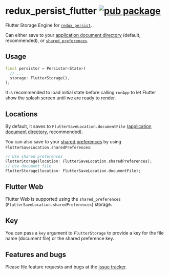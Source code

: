 # redux_persist_flutter [![pub package](https://img.shields.io/pub/v/redux_persist_flutter.svg)](https://pub.dartlang.org/packages/redux_persist_flutter)

Flutter Storage Engine for [`redux_persist`](https://pub.dartlang.org/packages/redux_persist).

Can either save to your [application document directory](https://pub.dartlang.org/packages/path_provider)
(default, recommended), or [`shared_preferences`](https://pub.dartlang.org/packages/shared_preferences).

## Usage

```dart
final persistor = Persistor<State>(
  // ...
  storage: FlutterStorage(),
);
```

It is recommended to load initial state before calling `runApp` to let Flutter
show the splash screen until we are ready to render.

## Locations

By default, it saves to `FlutterSaveLocation.documentFile`
([application document directory](https://pub.dartlang.org/packages/path_provider), recommended).

You can also save to your [shared preferences](https://pub.dartlang.org/packages/shared_preferences) by using `FlutterSaveLocation.sharedPreferences`:

```dart
// Use shared preferences
FlutterStorage(location: FlutterSaveLocation.sharedPreferences);
// Use document file
FlutterStorage(location: FlutterSaveLocation.documentFile);
```

## Flutter Web

Flutter Web is supported using the `shared_preferences` (`FlutterSaveLocation.sharedPreferences`) storage.

## Key

You can pass a `key` argument to `FlutterStorage` to provide a key
for the file name (document file) or the shared preference key.

## Features and bugs

Please file feature requests and bugs at the
[issue tracker](https://github.com/Cretezy/redux_persist/issues).
